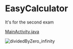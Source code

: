 
# EasyCalculator
It's for the second exam

[MainActivity.java](https://github.com/LaZoark/EasyCalculator/blob/master/app/src/main/java/com/example/easycalculator_hand_on/MainActivity.java)  

![dividedByZero_infinity](https://user-images.githubusercontent.com/25290627/111913799-752eb200-8aaa-11eb-9ab2-999d268b7d4a.png)
